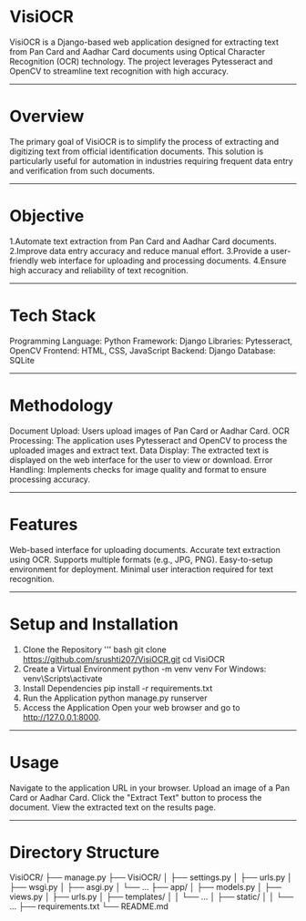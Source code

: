 # VisiOCR

VisiOCR is a Django-based web application designed for extracting text from Pan Card and Aadhar Card documents using Optical Character Recognition (OCR) technology. The project leverages Pytesseract and OpenCV to streamline text recognition with high accuracy.
___________________________________________________________________________________

# Overview

The primary goal of VisiOCR is to simplify the process of extracting and digitizing text from official identification documents. This solution is particularly useful for automation in industries requiring frequent data entry and verification from such documents.
___________________________________________________________________________________

# Objective

1.Automate text extraction from Pan Card and Aadhar Card documents.
2.Improve data entry accuracy and reduce manual effort.
3.Provide a user-friendly web interface for uploading and processing documents.
4.Ensure high accuracy and reliability of text recognition.
___________________________________________________________________________________

# Tech Stack

Programming Language: Python
Framework: Django
Libraries: Pytesseract, OpenCV
Frontend: HTML, CSS, JavaScript
Backend: Django
Database: SQLite 
___________________________________________________________________________________

# Methodology

Document Upload: Users upload images of Pan Card or Aadhar Card.
OCR Processing: The application uses Pytesseract and OpenCV to process the uploaded images and extract text.
Data Display: The extracted text is displayed on the web interface for the user to 
view or download.
Error Handling: Implements checks for image quality and format to ensure processing accuracy.
___________________________________________________________________________________

# Features

Web-based interface for uploading documents.
Accurate text extraction using OCR.
Supports multiple formats (e.g., JPG, PNG).
Easy-to-setup environment for deployment.
Minimal user interaction required for text recognition.
___________________________________________________________________________________

# Setup and Installation

1. Clone the Repository
   ''' bash git clone https://github.com/srushti207/VisiOCR.git
   cd VisiOCR
2. Create a Virtual Environment
    python -m venv venv
    For Windows: venv\Scripts\activate
3. Install Dependencies
   pip install -r requirements.txt
4. Run the Application
    python manage.py runserver
5. Access the Application Open your web browser and go to
    http://127.0.0.1:8000.
___________________________________________________________________________________

# Usage

Navigate to the application URL in your browser.
Upload an image of a Pan Card or Aadhar Card.
Click the "Extract Text" button to process the document.
View the extracted text on the results page.
___________________________________________________________________________________

# Directory Structure

VisiOCR/
├── manage.py
├── VisiOCR/
│   ├── settings.py
│   ├── urls.py
│   ├── wsgi.py
│   ├── asgi.py
│   └── ...
├── app/
│   ├── models.py
│   ├── views.py
│   ├── urls.py
│   ├── templates/
│   │   └── ...
│   ├── static/
│   │   └── ...
├── requirements.txt
└── README.md





